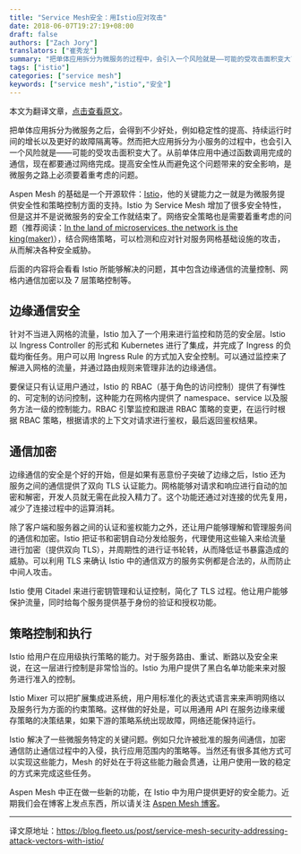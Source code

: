 ```yaml
---
title: "Service Mesh安全：用Istio应对攻击"
date: 2018-06-07T19:27:19+08:00
draft: false
authors: ["Zach Jory"]
translators: ["崔秀龙"]
summary: "把单体应用拆分为微服务的过程中，会引入一个风险就是——可能的受攻击面积变大了。从前单体应用中通过函数调用完成的通信，现在都要通过网络完成。提高安全性从而避免这个问题带来的安全影响，是微服务之路上必须要着重考虑的问题。"
tags: ["istio"]
categories: ["service mesh"]
keywords: ["service mesh","istio","安全"]
---
```


本文为翻译文章，[点击查看原文](https://aspenmesh.io/2018/06/service-mesh-security-addressing-attack-vectors-with-istio/)。

把单体应用拆分为微服务之后，会得到不少好处，例如稳定性的提高、持续运行时间的增长以及更好的故障隔离等。然而把大应用拆分为小服务的过程中，也会引入一个风险就是——可能的受攻击面积变大了。从前单体应用中通过函数调用完成的通信，现在都要通过网络完成。提高安全性从而避免这个问题带来的安全影响，是微服务之路上必须要着重考虑的问题。

Aspen Mesh 的基础是一个开源软件：[Istio](https://istio.io/)，他的关键能力之一就是为微服务提供安全性和策略控制方面的支持。Istio 为 Service Mesh 增加了很多安全特性，但是这并不是说微服务的安全工作就结束了。网络安全策略也是需要着重考虑的问题（推荐阅读：[In the land of microservices, the network is the king(maker)](https://medium.com/lightspeed-venture-partners/in-the-land-of-microservices-the-network-is-the-king-maker-37de7ec4119a)），结合网络策略，可以检测和应对针对服务网格基础设施的攻击，从而解决各种安全威胁。

后面的内容将会看看 Istio 所能够解决的问题，其中包含边缘通信的流量控制、网格内通信加密以及 7 层策略控制等。

## 边缘通信安全

针对不当进入网格的流量，Istio 加入了一个用来进行监控和防范的安全层。Istio 以 Ingress Controller 的形式和 Kubernetes 进行了集成，并完成了 Ingress 的负载均衡任务。用户可以用 Ingress Rule 的方式加入安全控制。可以通过监控来了解进入网格的流量，并通过路由规则来管理非法的边缘通信。

要保证只有认证用户通过，Istio 的 RBAC（基于角色的访问控制）提供了有弹性的、可定制的访问控制，这种能力在网格内提供了 namespace、service 以及服务方法一级的控制能力。RBAC 引擎监控和跟进 RBAC 策略的变更，在运行时根据 RBAC 策略，根据请求的上下文对请求进行鉴权，最后返回鉴权结果。

## 通信加密

边缘通信的安全是个好的开始，但是如果有恶意份子突破了边缘之后，Istio 还为服务之间的通信提供了双向 TLS 认证能力。网格能够对请求和响应进行自动的加密和解密，开发人员就无需在此投入精力了。这个功能还通过对连接的优先复用，减少了连接过程中的运算消耗。

除了客户端和服务器之间的认证和鉴权能力之外，还让用户能够理解和管理服务间的通信和加密。Istio 把证书和密钥自动分发给服务，代理使用这些输入来给流量进行加密（提供双向 TLS），并周期性的进行证书轮转，从而降低证书暴露造成的威胁。可以利用 TLS 来确认 Istio 中的通信双方的服务实例都是合法的，从而防止中间人攻击。

Istio 使用 Citadel 来进行密钥管理和认证控制，简化了 TLS 过程。他让用户能够保护流量，同时给每个服务提供基于身份的验证和授权功能。

## 策略控制和执行

Istio 给用户在应用级执行策略的能力。对于服务路由、重试、断路以及安全来说，在这一层进行控制是非常恰当的。Istio 为用户提供了黑白名单功能来来对服务进行准入的控制。

Istio Mixer 可以把扩展集成进系统，用户用标准化的表达式语言来来声明网络以及服务行为方面的约束策略。这样做的好处是，可以用通用 API 在服务边缘来缓存策略的决策结果，如果下游的策略系统出现故障，网络还能保持运行。

Istio 解决了一些微服务特定的关键问题。例如只允许被批准的服务间通信，加密通信防止通信过程中的入侵，执行应用范围内的策略等。当然还有很多其他方式可以实现这些能力，Mesh 的好处在于将这些能力融会贯通，让用户使用一致的稳定的方式来完成这些任务。

Aspen Mesh 中正在做一些新的功能，在 Istio 中为用户提供更好的安全能力。近期我们会在博客上发点东西，所以请关注 [Aspen Mesh 博客](https://aspenmesh.io/blog/)。

---

译文原地址：https://blog.fleeto.us/post/service-mesh-security-addressing-attack-vectors-with-istio/
